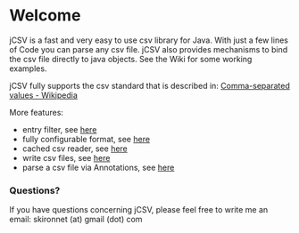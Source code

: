 # Welcome #

jCSV is a fast and very easy to use csv library for Java. With just a few lines of Code you can parse any csv file.
jCSV also provides mechanisms to bind the csv file directly to java objects. See the Wiki for some working examples.

jCSV fully supports the csv standard that is described in: [Comma-separated values - Wikipedia](http://en.wikipedia.org/wiki/Comma-separated_values)

More features:
  * entry filter, see [here](CSVEntryFilter.md)
  * fully configurable format, see [here](CSVStrategy.md)
  * cached csv reader, see [here](CachedReader.md)
  * write csv files, see [here](CSVWriter.md)
  * parse a csv file via Annotations, see [here](CSVReader#Create_Java_objects_using_annotations.md)

### Questions? ###
If you have questions concerning jCSV, please feel free to write me an email: skironnet (at) gmail (dot) com